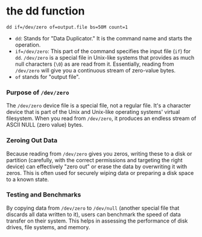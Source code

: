 # the dd function

`dd if=/dev/zero of=output.file bs=50M count=1`

- `dd`: Stands for "Data Duplicator." It is the command name and starts the operation.
- `if=/dev/zero`: This part of the command specifies the input file (`if`) for `dd`. `/dev/zero` is a special file in Unix-like systems that provides as much null characters (`\0`) as are read from it. Essentially, reading from `/dev/zero` will give you a continuous stream of zero-value bytes.
- `of` stands for "output file".

### Purpose of `/dev/zero`

The `/dev/zero` device file is a special file, not a regular file. It's a character device that is part of the Unix and Unix-like operating systems' virtual filesystem. When you read from `/dev/zero`, it produces an endless stream of ASCII NULL (zero value) bytes.

### Zeroing Out Data

Because reading from `/dev/zero` gives you zeros, writing these to a disk or partition (carefully, with the correct permissions and targeting the right device) can effectively "zero out" or erase the data by overwriting it with zeros. This is often used for securely wiping data or preparing a disk space to a known state.

### Testing and Benchmarks

By copying data from `/dev/zero` to `/dev/null` (another special file that discards all data written to it), users can benchmark the speed of data transfer on their system. This helps in assessing the performance of disk drives, file systems, and memory.
